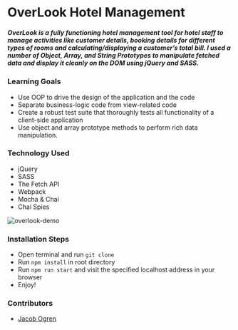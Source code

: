 # OverLook Hotel Management

##### OverLook is a fully functioning hotel management tool for hotel staff to manage activities like customer details, booking details for different types of rooms and calculating/displaying a customer’s total bill. I used a number of Object, Array, and String Prototypes to manipulate fetched data and display it cleanly on the DOM using jQuery and SASS. 

### Learning Goals

- Use OOP to drive the design of the application and the code
- Separate business-logic code from view-related code
- Create a robust test suite that thoroughly tests all functionality of a client-side application
- Use object and array prototype methods to perform rich data manipulation.


### Technology Used

- jQuery
- SASS
- The Fetch API
- Webpack
- Mocha & Chai
- Chai Spies

![overlook-demo](src/images/overlook-demo.gif)

### Installation Steps

- Open terminal and run `git clone`
- Run `npm install` in root directory
- Run `npm run start` and visit the specified localhost address in your browser
- Enjoy!

### Contributors

- [Jacob Ogren](https://github.com/jogren)
